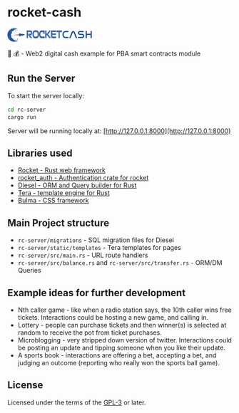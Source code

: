 # rocket-cash

![Rocket Cash](./rc-server/static/img/logo-header.png)

🚀 💰 - Web2 digital cash example for PBA smart contracts module

## Run the Server

To start the server locally:

```bash
cd rc-server
cargo run
```

Server will be running locally at: [http://127.0.0.1:8000](http://127.0.0.1:8000)

## Libraries used

- [Rocket - Rust web framework](https://rocket.rs/)
- [rocket_auth - Authentication crate for rocket](https://crates.io/crates/rocket_auth)
- [Diesel - ORM and Query builder for Rust](https://diesel.rs/)
- [Tera - template engine for Rust](https://tera.netlify.app/)
- [Bulma - CSS framework](https://bulma.io/)

## Main Project structure

- `rc-server/migrations` - SQL migration files for Diesel
- `rc-server/static/templates` - Tera templates for pages
- `rc-server/src/main.rs` - URL route handlers
- `rc-server/src/balance.rs` and `rc-server/src/transfer.rs` - ORM/DM Queries

## Example ideas for further development

- Nth caller game - like when a radio station says, the 10th caller wins free tickets.
  Interactions could be hosting a new game, and calling in.
- Lottery - people can purchase tickets and then winner(s) is selected at random to receive the pot from ticket purchases.
- Microblogging - very stripped down version of twitter.
  Interactions could be posting an update and tipping someone when you like their update.
- A sports book - interactions are offering a bet, accepting a bet, and judging an outcome (reporting who really won the sports ball game).

## License

Licensed under the terms of the [GPL-3](./LICENSE.md) or later.
